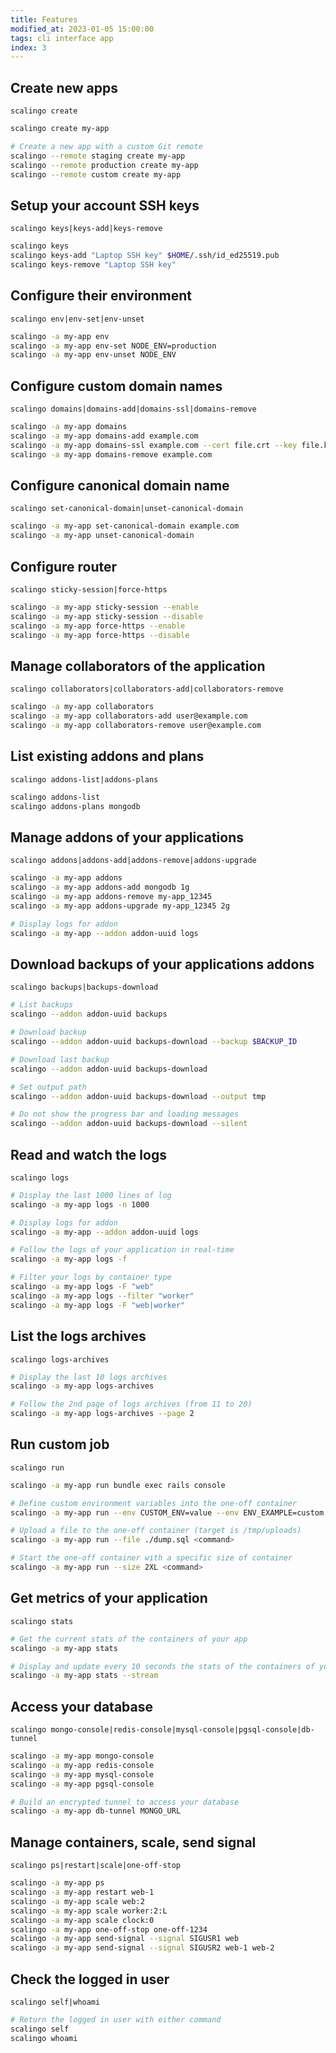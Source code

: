 ```yaml
---
title: Features
modified_at: 2023-01-05 15:00:00
tags: cli interface app
index: 3
---
```


## Create new apps

`scalingo create`

```bash
scalingo create my-app

# Create a new app with a custom Git remote
scalingo --remote staging create my-app 
scalingo --remote production create my-app 
scalingo --remote custom create my-app 
```

## Setup your account SSH keys

`scalingo keys|keys-add|keys-remove`

```bash
scalingo keys
scalingo keys-add "Laptop SSH key" $HOME/.ssh/id_ed25519.pub
scalingo keys-remove "Laptop SSH key"
```

## Configure their environment

`scalingo env|env-set|env-unset`

```bash
scalingo -a my-app env
scalingo -a my-app env-set NODE_ENV=production
scalingo -a my-app env-unset NODE_ENV
```

## Configure custom domain names

`scalingo domains|domains-add|domains-ssl|domains-remove`

```bash
scalingo -a my-app domains
scalingo -a my-app domains-add example.com
scalingo -a my-app domains-ssl example.com --cert file.crt --key file.key
scalingo -a my-app domains-remove example.com
```

## Configure canonical domain name

`scalingo set-canonical-domain|unset-canonical-domain`

```bash
scalingo -a my-app set-canonical-domain example.com
scalingo -a my-app unset-canonical-domain
```

## Configure router

`scalingo sticky-session|force-https`

```bash
scalingo -a my-app sticky-session --enable
scalingo -a my-app sticky-session --disable
scalingo -a my-app force-https --enable
scalingo -a my-app force-https --disable
```

## Manage collaborators of the application

`scalingo collaborators|collaborators-add|collaborators-remove`

```bash
scalingo -a my-app collaborators
scalingo -a my-app collaborators-add user@example.com
scalingo -a my-app collaborators-remove user@example.com
```

## List existing addons and plans

`scalingo addons-list|addons-plans`

```bash
scalingo addons-list
scalingo addons-plans mongodb
```

## Manage addons of your applications

`scalingo addons|addons-add|addons-remove|addons-upgrade`

```bash
scalingo -a my-app addons
scalingo -a my-app addons-add mongodb 1g
scalingo -a my-app addons-remove my-app_12345
scalingo -a my-app addons-upgrade my-app_12345 2g

# Display logs for addon
scalingo -a my-app --addon addon-uuid logs
```

## Download backups of your applications addons

`scalingo backups|backups-download`

```bash
# List backups
scalingo --addon addon-uuid backups

# Download backup
scalingo --addon addon-uuid backups-download --backup $BACKUP_ID

# Download last backup
scalingo --addon addon-uuid backups-download

# Set output path
scalingo --addon addon-uuid backups-download --output tmp

# Do not show the progress bar and loading messages
scalingo --addon addon-uuid backups-download --silent
```

## Read and watch the logs

`scalingo logs`

```bash
# Display the last 1000 lines of log
scalingo -a my-app logs -n 1000

# Display logs for addon
scalingo -a my-app --addon addon-uuid logs

# Follow the logs of your application in real-time
scalingo -a my-app logs -f

# Filter your logs by container type
scalingo -a my-app logs -F "web"
scalingo -a my-app logs --filter "worker"
scalingo -a my-app logs -F "web|worker"
```

## List the logs archives

`scalingo logs-archives`

```bash
# Display the last 10 logs archives
scalingo -a my-app logs-archives

# Follow the 2nd page of logs archives (from 11 to 20)
scalingo -a my-app logs-archives --page 2
```

## Run custom job

`scalingo run`

```bash
scalingo -a my-app run bundle exec rails console

# Define custom environment variables into the one-off container
scalingo -a my-app run --env CUSTOM_ENV=value --env ENV_EXAMPLE=custom <command>

# Upload a file to the one-off container (target is /tmp/uploads)
scalingo -a my-app run --file ./dump.sql <command>

# Start the one-off container with a specific size of container
scalingo -a my-app run --size 2XL <command>
```

## Get metrics of your application

`scalingo stats`

```bash
# Get the current stats of the containers of your app
scalingo -a my-app stats

# Display and update every 10 seconds the stats of the containers of your app
scalingo -a my-app stats --stream
```

## Access your database

`scalingo mongo-console|redis-console|mysql-console|pgsql-console|db-tunnel`

```bash
scalingo -a my-app mongo-console
scalingo -a my-app redis-console
scalingo -a my-app mysql-console
scalingo -a my-app pgsql-console

# Build an encrypted tunnel to access your database
scalingo -a my-app db-tunnel MONGO_URL
```

## Manage containers, scale, send signal

`scalingo ps|restart|scale|one-off-stop`

```bash
scalingo -a my-app ps
scalingo -a my-app restart web-1
scalingo -a my-app scale web:2
scalingo -a my-app scale worker:2:L
scalingo -a my-app scale clock:0
scalingo -a my-app one-off-stop one-off-1234
scalingo -a my-app send-signal --signal SIGUSR1 web
scalingo -a my-app send-signal --signal SIGUSR2 web-1 web-2
```

## Check the logged in user

`scalingo self|whoami`

```bash
# Return the logged in user with either command
scalingo self
scalingo whoami
```
